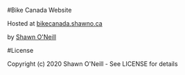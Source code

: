 #Bike Canada Website

Hosted at [bikecanada.shawno.ca](bikecanada.shawno.ca)

by [Shawn O'Neill](http://shawno.ca)

#License

Copyright (c) 2020 Shawn O'Neill - See LICENSE for details 